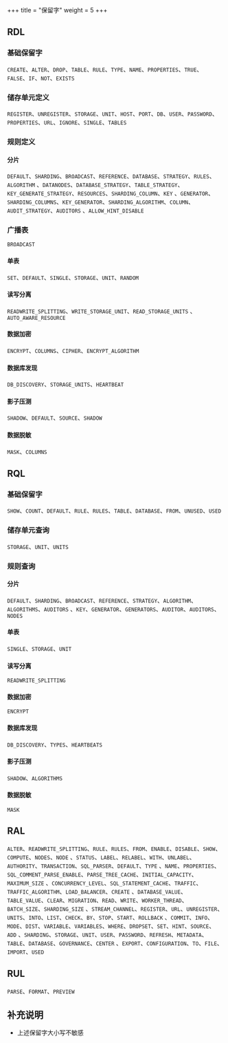 +++
title = "保留字"
weight = 5
+++

## RDL

### 基础保留字

`CREATE`、`ALTER`、`DROP`、`TABLE`、`RULE`、`TYPE`、`NAME`、`PROPERTIES`、`TRUE`、`FALSE`、`IF`、`NOT`、`EXISTS`

### 储存单元定义

`REGISTER`、`UNREGISTER`、`STORAGE`、`UNIT`、`HOST`、`PORT`、`DB`、`USER`、`PASSWORD`、`PROPERTIES`、`URL`、`IGNORE`、`SINGLE`、`TABLES`

### 规则定义

#### 分片

`DEFAULT`、`SHARDING`、`BROADCAST`、`REFERENCE`、`DATABASE`、`STRATEGY`、`RULES`、`ALGORITHM`
、`DATANODES`、`DATABASE_STRATEGY`、`TABLE_STRATEGY`、`KEY_GENERATE_STRATEGY`、`RESOURCES`、`SHARDING_COLUMN`、`KEY`
、`GENERATOR`、`SHARDING_COLUMNS`、`KEY_GENERATOR`、`SHARDING_ALGORITHM`、`COLUMN`、`AUDIT_STRATEGY`、`AUDITORS`
、`ALLOW_HINT_DISABLE`

### 广播表

`BROADCAST`

#### 单表

`SET`、`DEFAULT`、`SINGLE`、`STORAGE`、`UNIT`、`RANDOM`

#### 读写分离

`READWRITE_SPLITTING`、`WRITE_STORAGE_UNIT`、`READ_STORAGE_UNITS`
、`AUTO_AWARE_RESOURCE`

#### 数据加密

`ENCRYPT`、`COLUMNS`、`CIPHER`、`ENCRYPT_ALGORITHM`

#### 数据库发现

`DB_DISCOVERY`、`STORAGE_UNITS`、`HEARTBEAT`

#### 影子压测

`SHADOW`、`DEFAULT`、`SOURCE`、`SHADOW`

#### 数据脱敏

`MASK`、`COLUMNS`

## RQL

### 基础保留字

`SHOW`、`COUNT`、`DEFAULT`、`RULE`、`RULES`、`TABLE`、`DATABASE`、`FROM`、`UNUSED`、`USED`

### 储存单元查询

`STORAGE`、`UNIT`、`UNITS`

### 规则查询

#### 分片

`DEFAULT`、`SHARDING`、`BROADCAST`、`REFERENCE`、`STRATEGY`、`ALGORITHM`、`ALGORITHMS`、`AUDITORS`
、`KEY`、`GENERATOR`、`GENERATORS`、`AUDITOR`、`AUDITORS`、`NODES`

#### 单表

`SINGLE`、`STORAGE`、`UNIT`

#### 读写分离

`READWRITE_SPLITTING`

#### 数据加密

`ENCRYPT`

#### 数据库发现

`DB_DISCOVERY`、`TYPES`、`HEARTBEATS`

#### 影子压测

`SHADOW`、`ALGORITHMS`

#### 数据脱敏

`MASK`

## RAL

`ALTER`、`READWRITE_SPLITTING`、`RULE`、`RULES`、`FROM`、`ENABLE`、`DISABLE`、`SHOW`、`COMPUTE`、`NODES`、`NODE`
、`STATUS`、`LABEL`、`RELABEL`、`WITH`、`UNLABEL`、`AUTHORITY`、`TRANSACTION`、`SQL_PARSER`、`DEFAULT`、`TYPE`
、`NAME`、`PROPERTIES`、`SQL_COMMENT_PARSE_ENABLE`、`PARSE_TREE_CACHE`、`INITIAL_CAPACITY`、`MAXIMUM_SIZE`
、`CONCURRENCY_LEVEL`、`SQL_STATEMENT_CACHE`、`TRAFFIC`、`TRAFFIC_ALGORITHM`、`LOAD_BALANCER`、`CREATE`
、`DATABASE_VALUE`、`TABLE_VALUE`、`CLEAR`、`MIGRATION`、`READ`、`WRITE`、`WORKER_THREAD`、`BATCH_SIZE`、`SHARDING_SIZE`
、`STREAM_CHANNEL`、`REGISTER`、`URL`、`UNREGISTER`、`UNITS`、`INTO`、`LIST`、`CHECK`、`BY`、`STOP`、`START`、`ROLLBACK`
、`COMMIT`、`INFO`、`MODE`、`DIST`、`VARIABLE`、`VARIABLES`、`WHERE`、`DROPSET`、`SET`、`HINT`、`SOURCE`、`ADD`
、`SHARDING`、`STORAGE`、`UNIT`、`USER`、`PASSWORD`、`REFRESH`、`METADATA`、`TABLE`、`DATABASE`、`GOVERNANCE`、`CENTER`
、`EXPORT`、`CONFIGURATION`、`TO`、`FILE`、`IMPORT`、`USED`

## RUL

`PARSE`、`FORMAT`、`PREVIEW`

## 补充说明

- 上述保留字大小写不敏感